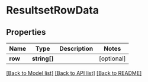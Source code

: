 # ResultsetRowData

## Properties
Name | Type | Description | Notes
------------ | ------------- | ------------- | -------------
**row** | **string[]** |  | [optional] 

[[Back to Model list]](../../README.md#documentation-for-models) [[Back to API list]](../../README.md#documentation-for-api-endpoints) [[Back to README]](../../README.md)


